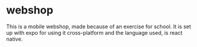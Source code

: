 # webshop

This is a mobile webshop, made because of an exercise for school. It is set up with expo for using it cross-platform and the language used, is react native.
